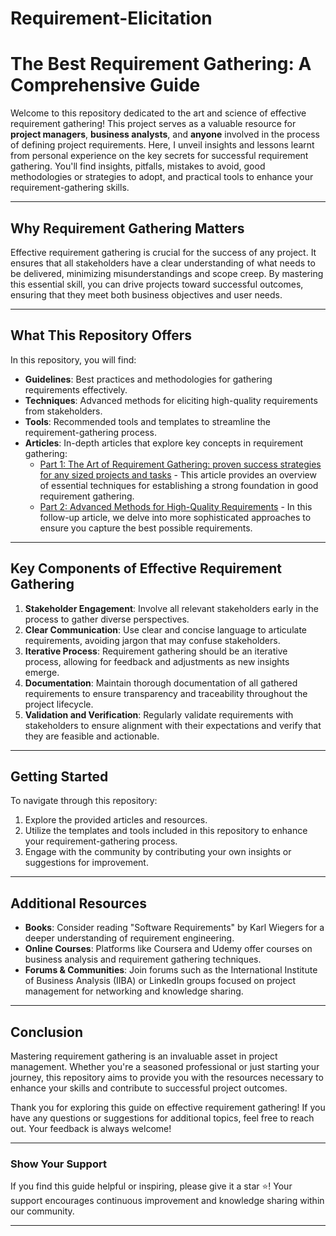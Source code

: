 # Requirement-Elicitation



# The Best Requirement Gathering: A Comprehensive Guide

Welcome to this repository dedicated to the art and science of effective requirement gathering! This project serves as a valuable resource for **project managers**, **business analysts**, and **anyone** involved in the process of defining project requirements. Here, I unveil insights and lessons learnt from personal experience on the key secrets for successful requirement gathering. You'll find insights, pitfalls, mistakes to avoid, good methodologies or strategies to adopt, and practical tools to enhance your requirement-gathering skills.

---

## Why Requirement Gathering Matters

Effective requirement gathering is crucial for the success of any project. It ensures that all stakeholders have a clear understanding of what needs to be delivered, minimizing misunderstandings and scope creep. By mastering this essential skill, you can drive projects toward successful outcomes, ensuring that they meet both business objectives and user needs.

---

## What This Repository Offers

In this repository, you will find:

- **Guidelines**: Best practices and methodologies for gathering requirements effectively.
- **Techniques**: Advanced methods for eliciting high-quality requirements from stakeholders.
- **Tools**: Recommended tools and templates to streamline the requirement-gathering process.
- **Articles**: In-depth articles that explore key concepts in requirement gathering:
  - [Part 1: The Art of Requirement Gathering: proven success strategies for any sized projects and tasks](https://medium.com/@EjikeKris/the-art-of-requirement-gathering-proven-success-strategies-for-any-sized-projects-and-tasks-e955cde8169b) - This article provides an overview of essential techniques for establishing a strong foundation in good requirement gathering.
  - [Part 2: Advanced Methods for High-Quality Requirements](https://medium.com/@yourusername/part-2-advanced-methods-for-high-quality-requirements) - In this follow-up article, we delve into more sophisticated approaches to ensure you capture the best possible requirements.

---

## Key Components of Effective Requirement Gathering

1. **Stakeholder Engagement**: Involve all relevant stakeholders early in the process to gather diverse perspectives.
2. **Clear Communication**: Use clear and concise language to articulate requirements, avoiding jargon that may confuse stakeholders.
3. **Iterative Process**: Requirement gathering should be an iterative process, allowing for feedback and adjustments as new insights emerge.
4. **Documentation**: Maintain thorough documentation of all gathered requirements to ensure transparency and traceability throughout the project lifecycle.
5. **Validation and Verification**: Regularly validate requirements with stakeholders to ensure alignment with their expectations and verify that they are feasible and actionable.

---

## Getting Started

To navigate through this repository:

1. Explore the provided articles and resources.
2. Utilize the templates and tools included in this repository to enhance your requirement-gathering process.
3. Engage with the community by contributing your own insights or suggestions for improvement.

---

## Additional Resources

- **Books**: Consider reading "Software Requirements" by Karl Wiegers for a deeper understanding of requirement engineering.
- **Online Courses**: Platforms like Coursera and Udemy offer courses on business analysis and requirement gathering techniques.
- **Forums & Communities**: Join forums such as the International Institute of Business Analysis (IIBA) or LinkedIn groups focused on project management for networking and knowledge sharing.

---

## Conclusion

Mastering requirement gathering is an invaluable asset in project management. Whether you're a seasoned professional or just starting your journey, this repository aims to provide you with the resources necessary to enhance your skills and contribute to successful project outcomes.

Thank you for exploring this guide on effective requirement gathering! If you have any questions or suggestions for additional topics, feel free to reach out. Your feedback is always welcome!

---

### Show Your Support

If you find this guide helpful or inspiring, please give it a star ⭐️! Your support encourages continuous improvement and knowledge sharing within our community.

---
